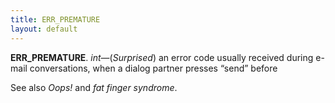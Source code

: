```yaml
---
title: ERR_PREMATURE
layout: default
---
```


__ERR_PREMATURE__.
_int_—(_Surprised_) an error code usually received during
e-mail conversations, when a dialog partner presses “send” before

See also _Oops!_ and _fat finger syndrome_.
